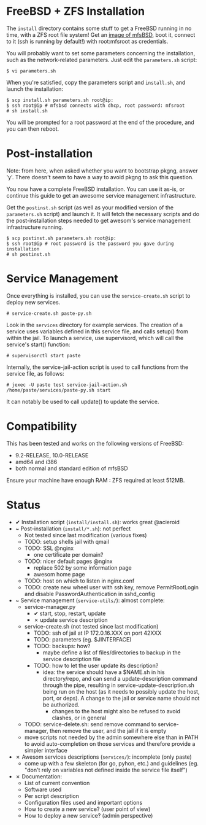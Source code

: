 FreeBSD + ZFS Installation
==========================

The `install` directory contains some stuff to get a FreeBSD running in no
time, with a ZFS root file system! Get an [image of
mfsBSD](http://mfsbsd.vx.sk/files/images/), boot it, connect to it (ssh is
running by default!) with root:mfsroot as credentials.

You will probably want to set some parameters concerning the installation, such
as the network-related parameters. Just edit the ``parameters.sh`` script:

    $ vi parameters.sh


When you're satisfied, copy the parameters script and `install.sh`, and launch
the installation:

    $ scp install.sh parameters.sh root@ip:
    $ ssh root@ip # mfsbsd connects with dhcp, root password: mfsroot
    # sh install.sh

You will be prompted for a root password at the end of the procedure, and you
can then reboot.

Post-installation
=================

Note: from here, when asked whether you want to bootstrap pkgng, answer
'y'. There doesn't seem to have a way to avoid pkgng to ask this question.

You now have a complete FreeBSD installation. You can use it as-is, or continue
this guide to get an awesome service management infrastructure.

Get the `postinst.sh` script (as well as your modified version of the
`parameters.sh` script) and launch it. It will fetch the necessary scripts and
do the post-installation steps needed to get awesom's service management
infrastructure running.

    $ scp postinst.sh parameters.sh root@ip:
    $ ssh root@ip # root password is the password you gave during installation
    # sh postinst.sh

Service Management
==================

Once everything is installed, you can use the `service-create.sh` script to
deploy new services.

    # service-create.sh paste-py.sh

Look in the `services` directory for example services. The creation of a service
uses variables defined in this service file, and calls setup() from within the
jail. To launch a service, use supervisord, which will call the service's
start() function:

    # supervisorctl start paste

Internally, the service-jail-action script is used to call functions from the
service file, as follows:

    # jexec -U paste test service-jail-action.sh /home/paste/services/paste-py.sh start

It can notably be used to call update() to update the service.

Compatibility
=============
This has been tested and works on the following versions of FreeBSD:
  - 9.2-RELEASE, 10.0-RELEASE
  - amd64 and i386
  - both normal and standard edition of mfsBSD

Ensure your machine have enough RAM : ZFS required at least 512MB.

Status
======

  - ✔ Installation script (`install/install.sh`): works great @acieroid
  - ~ Post-installation (`install/*.sh`): not perfect
    - Not tested since last modification (various fixes)
    - TODO: setup shells jail with qmail
    - TODO: SSL @nginx
      - one certificate per domain?
    - TODO: nicer default pages @nginx
      - replace 502 by some information page
      - awesom home page
    - TODO: host on which to listen in nginx.conf
    - TODO: create new wheel user with ssh key, remove PermitRootLogin and
      disable PasswordAuthentication in sshd_config
  - ~ Service management (`service-utils/`): almost complete:
    - service-manager.py
      - ✔ start, stop, restart, update
      - ✗ update service description
    - service-create.sh (not tested since last modification)
      - TODO: ssh of jail at IP 172.0.16.XXX on port 42XXX
      - TODO: parameters (eg. $JINTERFACE)
      - TODO: backups: how?
        - maybe define a list of files/directories to backup in the service
          description file
      - TODO: how to let the user update its description?
        - idea: the service should have a $NAME.sh in  his directory/repo, and
          can send a update-description command through the pipe, resulting in
          service-update-description.sh being run on the host (as it needs to
          possibly update the host, port, or deps). A change to the jail or
          service name should not be authorized.
          - changes to the host might also be refused to avoid clashes, or in
            general
    - TODO: service-delete.sh: send remove command to service-manager,
      then remove the user, and the jail if it is empty
    - move scripts not needed by the admin somewhere else than in PATH to avoid
      auto-completion on those services and therefore provide a simpler
      interface
  - ✗ Awesom services descriptions (`services/`): incomplete (only paste)
    - come up with a few skeleton (for go, pyhon, etc.) and guidelines (eg.
     "don't rely on variables not defined inside the service file itself")
  - ✗ Documentation:
    - List of current convention
    - Software used
    - Per script description
    - Configuration files used and important options
    - How to create a new service? (user point of view)
    - How to deploy a new service? (admin perspective)
